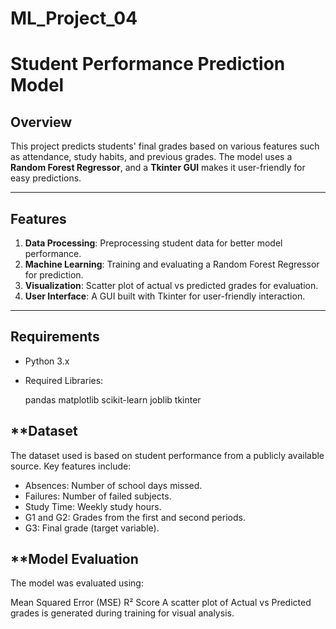 # ML_Project_04

# **Student Performance Prediction Model**

## **Overview**
This project predicts students' final grades based on various features such as attendance, study habits, and previous grades. The model uses a **Random Forest Regressor**, and a **Tkinter GUI** makes it user-friendly for easy predictions.

---

## **Features**
1. **Data Processing**: Preprocessing student data for better model performance.
2. **Machine Learning**: Training and evaluating a Random Forest Regressor for prediction.
3. **Visualization**: Scatter plot of actual vs predicted grades for evaluation.
4. **User Interface**: A GUI built with Tkinter for user-friendly interaction.

---


## **Requirements**
- Python 3.x
- Required Libraries:
  
  pandas
  matplotlib
  scikit-learn
  joblib
  tkinter

## **Dataset
The dataset used is based on student performance from a publicly available source. Key features include:

- Absences: Number of school days missed.
- Failures: Number of failed subjects.
- Study Time: Weekly study hours.
- G1 and G2: Grades from the first and second periods.
- G3: Final grade (target variable).

## **Model Evaluation
The model was evaluated using:

Mean Squared Error (MSE)
R² Score
A scatter plot of Actual vs Predicted grades is generated during training for visual analysis.


